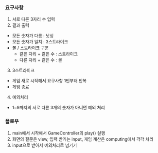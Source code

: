 ### 요구사항
1. 서로 다른 3자리 수 입력
2. 결과 출력
* 모든 숫자가 다름 : 낫싱
* 모든 숫자가 일치 : 3스트라이크
* 볼 / 스트라이크 구분
    * 같은 자리 + 같은 수 : 스트라이크
    * 다른 자리 + 같은 수 : 볼
    
3. 3스트라이크
* 게임 새로 시작해서 요구사항 1번부터 반복
* 게임 종료
4. 예외처리
* 1~9까지의 서로 다른 3개의 숫자가 아니면 예외 처리
### 플로우
1. main에서 시작해서 GameController의 play() 실행
2. 화면의 질문은 view, 입력 받기는 input, 게임 계산은 computing에서 각각 처리
3. input으로 받아서 예외처리로 넘기기